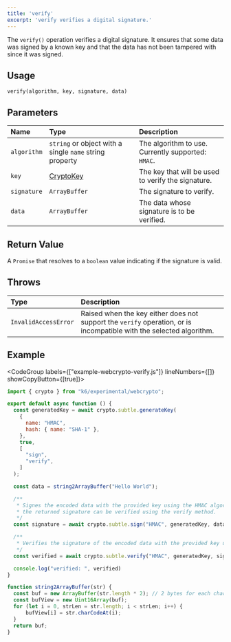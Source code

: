 ```yaml
---
title: 'verify'
excerpt: 'verify verifies a digital signature.'
---
```


The `verify()` operation verifies a digital signature. It ensures that some data was signed by a known key and that the data has not been tampered with since it was signed.

## Usage

```
verify(algorithm, key, signature, data)
```

## Parameters

| Name        | Type                                                             | Description                                        |
| :---------- | :--------------------------------------------------------------- | :------------------------------------------------- |
| `algorithm` | `string` or object with a single `name` string property          | The algorithm to use. Currently supported: `HMAC`. |
| `key`       | [CryptoKey](/javascript-api/k6-experimental/webcrypto/cryptokey) | The key that will be used to verify the signature. |
| `signature` | `ArrayBuffer`                                                    | The signature to verify.                           |
| `data`      | `ArrayBuffer`                                                    | The data whose signature is to be verified.        |

## Return Value

A `Promise` that resolves to a `boolean` value indicating if the signature is valid.

## Throws

| Type                 | Description                                         |
| :------------------- | :-------------------------------------------------- |
| `InvalidAccessError` | Raised when the key either does not support the `verify` operation, or is incompatible with the selected algorithm. |

## Example

<CodeGroup labels={["example-webcrypto-verify.js"]} lineNumbers={[]} showCopyButton={[true]}>

```javascript
import { crypto } from "k6/experimental/webcrypto";

export default async function () {
  const generatedKey = await crypto.subtle.generateKey(
    {
      name: "HMAC",
      hash: { name: "SHA-1" },
    },
    true,
    [
      "sign",
      "verify",
    ]
  );

  const data = string2ArrayBuffer("Hello World");

  /**
   * Signes the encoded data with the provided key using the HMAC algorithm
   * the returned signature can be verified using the verify method.
   */
  const signature = await crypto.subtle.sign("HMAC", generatedKey, data);

  /**
   * Verifies the signature of the encoded data with the provided key using the HMAC algorithm.
   */
  const verified = await crypto.subtle.verify("HMAC", generatedKey, signature, data);

  console.log("verified: ", verified)
}

function string2ArrayBuffer(str) {
  const buf = new ArrayBuffer(str.length * 2); // 2 bytes for each char
  const bufView = new Uint16Array(buf);
  for (let i = 0, strLen = str.length; i < strLen; i++) {
      bufView[i] = str.charCodeAt(i);
  }
  return buf;
}
```

</CodeGroup>
